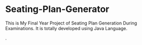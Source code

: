 # Seating-Plan-Generator

This is My Final Year Project of Seating Plan Generation During Examinations. It is totally developed using Java Language.























































































































































.






































